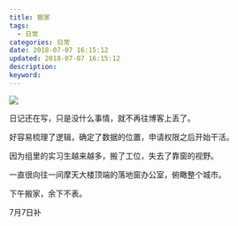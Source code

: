```yaml
---
title: 搬家
tags:
  - 日常
categories: 日常
date: 2018-07-07 16:15:12
updated: 2018-07-07 16:15:12
description:
keyword:
---
```


![](https://ws3.sinaimg.cn/large/006tKfTcgy1ft1dghhpubj30ku112t9z.jpg)

日记还在写，只是没什么事情，就不再往博客上丢了。

<!-- more -->

好容易梳理了逻辑，确定了数据的位置，申请权限之后开始干活。

因为组里的实习生越来越多，搬了工位，失去了靠窗的视野。

一直很向往一间摩天大楼顶端的落地窗办公室，俯瞰整个城市。

下午搬家，余下不表。


7月7日补

